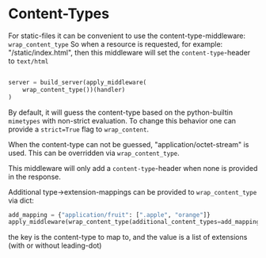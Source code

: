# Content-Types

For static-files it can be convenient to use the content-type-middleware: `wrap_content_type`
So when a resource is requested, for example: "/static/index.html", then this middleware will set the `content-type`-header to `text/html`

```python

server = build_server(apply_middleware(
    wrap_content_type())(handler)
)
```
By default, it will guess the content-type based on the python-builtin `mimetypes` with non-strict evaluation. To change this behavior one can provide a `strict=True` flag to `wrap_content`.


When the content-type can not be guessed, "application/octet-stream" is used. This can be overridden via `wrap_content_type`.

This middleware will only add a `content-type`-header when none is provided in the response.  

Additional type->extension-mappings can be provided to `wrap_content_type` via dict:

```python
add_mapping = {"application/fruit": [".apple", "orange"]}
apply_middleware(wrap_content_type(additional_content_types=add_mapping))
```

the key is the content-type to map to, and the value is a list of extensions (with or without leading-dot)
